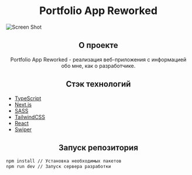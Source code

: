 <h1 align="center">Portfolio App Reworked</h1>

![Screen Shot](https://github.com/ShotMeow/ShotMeow/blob/main/assets/portfolio-website/preview.png)

<h2 align="center">О проекте</h2>
<p align="center">Portfolio App Reworked - реализация веб-приложения с информацией обо мне, как о разработчике.</p>

<h2 align="center">Стэк технологий</h2>
<ul>
    <li><a href="https://github.com/microsoft/TypeScript" target="_blank">TypeScript</a></li>
    <li><a href="https://github.com/vercel/next.js" target="_blank">Next.js</a></li>
    <li><a href="https://github.com/sass/sass" target="_blank">SASS</a></li>
    <li><a href="https://github.com/tailwindlabs/tailwindcss" target="_blank">TailwindCSS</a></li>
    <li><a href="https://github.com/facebook/react" target="_blank">React</a></li>
    <li><a href="https://github.com/nolimits4web/swiper" target="_blank">Swiper</a></li>
</ul>

<h2 align="center">Запуск репозитория</h2>

```bash
npm install // Установка необходимых пакетов
npm run dev // Запуск сервера разработки
```
